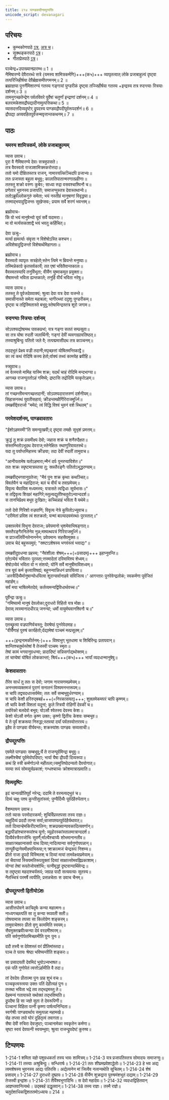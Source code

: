 ```yaml
---  
title: २१४ पाण्डवादीनामुत्पत्तिः
unicode_script: devanagari
---  
```


## परिचयः
- कुम्भकोणपाठे [ऽत्र](https://archive.org/details/mahAbhArata-kumbhakoNam/page/n369), [अत्र च](https://sanskritdocuments.org/mirrors/mahabharata/mbhK/mahabharata-k-01-sa.html)।
- सुक्थङ्करपाठे [ऽत्र](http://bombay.indology.info/mahabharata/text/UD/MBh01.txt)।
- गीताप्रेस्पाठे [ऽत्र](https://archive.org/stream/mahabharata01ramauoft#page/564/mode/2up)।

पञ्चेन्द्र+उपाख्यानप्रारम्भः॥ 1 ॥  
नैमिषारण्ये देवैरारब्धे सत्रे {यमस्य शामित्रकर्मणि}+++(क५)+++ व्यापृतत्वात् लोके प्रजाबाहुल्यं दृष्ट्वा तत्परिजिहीर्षया देवैर्ब्रह्मसमीपगमनम्॥ 2 ॥  
ब्रह्माज्ञया पुनर्नैमिशारण्यं गतस्य गङ्गायां पुण्डरीकं दृष्ट्वा तज्जिहीर्षया गतस्य +इन्द्रस्य तत्र रुदन्त्याः स्त्रियाः दर्शनम्॥ 3 ॥  
तामनुगच्छतेन्द्रेण पर्वतविवरे पूर्वेषां चतुर्णां इन्द्राणां दर्शनम्॥ 4 ॥  
बलरामकेशवद्रौपद्यादीनामुत्पत्तिकथा॥ 5 ॥  
व्यासदत्तदिव्यदृष्टेर् द्रुपदस्य पाण्डवद्रौपदीपूर्वरूपदर्शनं॥ 6 ॥  
द्रौपद्या अव्यवहितपूर्वजन्मवृत्तान्तकथनम्॥ 7 ॥

## पाठः

### यमस्य शामित्रकर्म, लोके प्रजाबाहुल्यम्
व्यास उवाच।  
पुरा वै नैमिषारण्ये देवाः सत्रमुपासते।  
तत्र वैवस्वतो राजञ्शामित्रमकरोत्तदा॥  
ततो यमो दीक्षितस्तत्र राजन्, नामारयत्किञ्चिदपि प्रजाभ्यः॥  
ततः प्रजास्ता बहुला बभूवुः; कालातिपातान्मरणात्प्रहीणाः॥  
ततस्तु शक्रो वरुणः कुबेरः; साध्या रुद्रा वसवश्चाश्विनौ च॥  
प्रणेतारं भुवनस्य प्रजापतिं; समाजग्मुस्तत्र देवास्तथान्ये॥  
ततोऽब्रुवँल्लोकगुरुं समेता; भयं नस्तीव्रं मानुषाणां विवृद्ध्या॥  
तस्माद्भयादुद्विजन्तः सुखेप्सवः; प्रयाम सर्वे शरणं भवन्तम्॥  

ब्रह्मोवाच-  
किं वो भयं मानुषेभ्यो यूयं सर्वे यदामराः।  
मा वो मर्त्यसकाशाद्वै भयं भवतु कर्हिचित्॥  

देवा ऊचुः-  
मर्त्या ह्यमर्त्याः संवृत्ता न विशेषोऽस्ति कश्चन।  
अविशेषादुद्विजन्तो विशेषार्थमिहागताः॥  

ब्रह्मोवाच॥  
वैवस्वतो व्यापृतः सत्रहेतो;स्तेन त्विमे न म्रियन्ते मनुष्याः॥  
तस्मिन्नेकाग्रे कृतसर्वकार्ये; तत एषां भवितैवान्तकालः॥  
वैवस्वतस्यापि तनुर्विभूता; वीर्येण युष्माकमुत प्रयुक्ता॥  
सैषामन्तो भविता ह्यन्तकाले; तनुर्हि वीर्यं भविता नरेषु॥  

व्यास उवाच॥  
ततस्तु ते पूर्वजदेववाक्यं; श्रुत्वा देवा यत्र देवा यजन्ते॥  
समासीनास्ते समेता महाबला; भागीरथ्यां ददृशुः पुण्डरीकम्॥  
दृष्ट्वा च तद्विस्मितास्ते बभूवु;स्तेषामिन्द्रस्तत्र शूरो जगाम॥  

### रुदन्त्याः स्त्रियाः दर्शनम्
सोऽपश्यद्योषामथ पावकप्रभां; यत्र गङ्गा सततं सम्प्रसूता॥  
सा तत्र योषा रुदती जलार्थिनी; गङ्गां देवीं व्यवगाह्यावतिष्ठत्॥  
तस्याश्रुबिन्दुः पतितो जले वै; तत्पद्ममासीदथ तत्र काञ्चनम्॥  

तदद्भुतं प्रेक्ष्य वज्री तदानी;मपृच्छत्तां योषितमन्तिकाद्वै॥  
का त्वं कथं रोदिषि कस्य हेतो;र्वाक्यं तथ्यं कामयेह ब्रवीहि॥  

स्त्र्युवाच॥  
त्वं वेत्स्यसे मामिह यास्मि शक्र; यदर्थं चाहं रोदिमि मन्दभाग्या॥  
आगच्छ राजन्पुरतोऽहं गमिष्ये; द्रष्टासि तद्रोदिमि यत्कृतेऽहम्॥  

व्यास उवाच॥  
तां गच्छन्तीमन्वगच्छत्तदानीं; सोऽपश्यदारात्तरुणं दर्शनीयम्॥  
सिंहासनस्थं युवतीसहायं; क्रीडन्तमक्षैर्गिरिराजमूर्ध्नि॥  
तमब्रवीद्देवराजो "ममेदं; त्वं विद्धि विश्वं भुवनं वशे स्थितम्"॥  

### परमेशदर्शनम्, पाण्डवावतारः
"ईशोऽहमस्मी"ति समन्युरब्रवी;द् दृष्ट्वा तमक्षैः सुभृशं प्रमत्तम्॥  

क्रुद्धं तु शक्रं प्रसमीक्ष्य देवो; जहास शक्रं च शनैरुदैक्षत॥  
संस्तम्भितोऽभूदथ देवराज;स्तेनेक्षितः स्थाणुरिवावतस्थे॥  
यदा तु पर्याप्तमिहास्य क्रीडया; तदा देवीं रुदतीं तामुवाच॥  

"आनीयतामेष यतोऽहमारा;न्मैनं दर्पः पुनरप्याविशेत॥"  
ततः शक्रः स्पृष्टमात्रस्तया तु; स्रस्तैरङ्गैः पतितोऽभूद्धरण्याम्॥  

तमब्रवीद्भगवानुग्रतेजा; "मैवं पुनः शक्र कृथाः कथञ्चित्॥  
विवर्तयैनं च महाद्रिराजं; बलं च वीर्यं च तवाप्रमेयम्॥  
विवृत्य चैवाविश मध्यमस्य; यत्रासते त्वद्विधाः सूर्यभासः॥"  
स तद्विवृत्य शिखरं महागिरे;स्तुल्यद्युतींश्चतुरोऽन्यान्ददर्श॥  
स तानभिप्रेक्ष्य बभूव दुःखितः; कच्चिन्नाहं भविता वै यथेमे॥  

ततो देवो गिरिशो वज्रपाणिं; विवृत्य नेत्रे कुपितोऽभ्युवाच॥  
"दरीमेतां प्रविश त्वं शतक्रतो; यन्मां बाल्यादवमंस्थाः पुरस्तात्॥"  

उक्तस्त्वेवं विभुना देवराजः; प्रवेपमानो भृशमेवाभिषङ्गात्॥  
स्रस्तैरङ्गैरनिलेनेव नुन्न;मश्वत्थपत्रं गिरिराजमूर्ध्नि॥  
स प्राञ्जलिर्विनतेनाननेन; प्रवेपमानः सहसैवमुक्तः॥  
उवाच चेदं बहुरूपमुग्रं; "स्रष्टाऽशेषस्य भगवंस्त्वं भवाद्यः"॥  

तमब्रवीदुग्रधन्वा प्रहस्य; "नैवंशीलाः शेषम्+++(=प्रसादम्)+++ इहाप्नुवन्ति॥  
एतेऽप्येवं भवितारः पुरस्ता;त्तस्मादेतां दरिमाविश्य शेध्वम्॥  
शेषोऽप्येवं भविता वो न संशयो; योनिं सर्वे मानुषीमाविशध्वम्॥  
तत्र यूयं कर्म कृत्वाविषह्यं; बहूनन्यान्निधनं प्रापयित्वा॥  
`अस्त्रैर्दिव्यैर्मानुषान्योधयित्वा शूरान्सर्वानाहवे संविजित्य।'
आगन्तारः पुनरेवेन्द्रलोकं; स्वकर्मणा पूर्वजितं महार्हम्॥  
सर्वं मया भाषितमेतदेवं; कर्तव्यमन्यद्विविधार्थवच्च॥"  

पूर्वेन्द्रा ऊचुः॥  
"गमिष्यामो मानुषं देवलोका;द्दुराधरो विहितो यत्र मोक्षः॥  
देवास् त्वस्मानादधीरञ् जनन्यां; धर्मो वायुर्मघवानश्विनौ च॥"  

व्यास उवाच॥  
एतच्छ्रुत्वा वज्रपाणिर्वचस्तु; देवश्रेष्ठं पुनरेवेदमाह॥  
"वीर्येणाहं पुरुषं कार्यहेतो;र्दद्यामेषां पञ्चमं मत्प्रसूतम्॥"

+++(इन्द्रनामकीर्तनम्-)+++ विश्वभुग् भूतधामा च शिबिरिन्द्रः प्रतापवान्॥  
शान्तिश्चतुर्थस्तेषां वै तेजस्वी पञ्चमः स्मृतः॥   
तेषां कामं भगवानुग्रधन्वा; प्रादादिष्टं सन्निसर्गाद्यथोक्तम्॥  
तां चाप्येषां योषितं लोककान्तां; श्रियं+++(क५)+++ भार्यां व्यदधान्मानुषेषु॥  

### केशवावतारः
तैरेव सार्धं तु ततः स देवो; जगाम नारायणमप्रमेयम्॥  
अनन्तमव्यक्तमजं पुराणं सनातनं विश्वमनन्तरूपम्॥  
स चापि तद्व्यदधात्सर्वमेव; ततः सर्वे सम्बभूवुर्धरण्याम्॥  
स चापि केशौ हरिरुद्बबर्ह+++(=निरकासयत्)+++; शुक्लमेकमपरं चापि कृष्णम्॥  
तौ चापि केशौ विशतां यदूनां; कुले स्त्रियौ रोहिणीं देवकीं च॥  
तयोरेको बलदेवो बभूव; योऽसौ श्वेतस्य देवस्य केशः॥  
केशो योऽसौ वर्णतः कृष्ण उक्तः; कृष्णो द्वितीयः केशवः सम्बभूव॥  
ये ते पूर्वं शक्ररूपा निरुद्धा;स्तस्यां दर्यां पर्वतस्योत्तरस्य॥  
इहैव ते पाण्डवा वीर्यवन्तः; शक्रस्यांशः पाण्डवः सव्यसाची॥  

### द्रौपद्युत्पत्तिः
एवमेते पाण्डवाः सम्बभूवु;र्ये ते राजन्पूर्वमिन्द्रा बभूवुः॥  
लक्ष्मीश्चैषां पूर्वमेवोपदिष्टा; भार्या यैषा द्रौपदी दिव्यरूपा॥  
कथं हि स्त्री कर्मणोऽन्ते महीतला;त्समुत्तिष्ठेदन्यतो दैवयोगात्॥  
यस्या रूपं सोमसूर्यप्रकाशं; गन्धश्चाग्र्यः क्रोशमात्रात्प्रवाति॥  

### दिव्यदृष्टिः
इदं चान्यत्प्रीतिपूर्वं नरेन्द्र; ददामि ते वरमत्यद्भुतं च॥  
दिव्यं चक्षुः पश्य कुन्तीसुतांस्त्वं; पुण्यैर्दिव्यैः पूर्वदेहैरुपेतान्॥  

वैशम्पायन उवाच॥  
ततो व्यासः परमोदारकर्मा; शुचिर्विप्रस्तपसा तस्य राज्ञः॥  
चक्षुर्दिव्यं प्रददौ तान्स सर्वा;न्राजापश्यत्पूर्वदेहैर्यथावत्॥  
ततो दिव्यान्हेमकिरीटमालिनः; शक्रप्रख्यान्पावकादित्यवर्णान्॥  
बद्धापीडांश्चारुरूपांश्च यूनो; व्यूढोरस्कांस्तालमात्रान्ददर्श॥  
दिव्यैर्वस्त्रैररजोभिः सुवर्णै;र्माल्यैश्चाग्र्यैः शोभमानानतीव॥  
साक्षात्त्र्यक्षान्वसवो वाथ दिव्या;नादित्यान्वा सर्वगुणोपपन्नान्॥  
तान्पूर्वेन्द्रानेवमीक्ष्याभिरूपा;न् त्र्शक्रात्मजं चेन्द्ररूपं निशम्य॥  
प्रीतो राजा द्रुपदो विस्मितश् च दिव्यां मायां तामवेक्ष्याप्रमेयाम्॥  
तां चैवाग्र्यां स्त्रियमतिरूपयुक्तां दिव्यां साक्षात्सोमवह्निप्रकाशाम्।  
योग्यां तेषां रूपतेजोयशोभिः; पत्नीमृद्धां दृष्टवान्पार्थिवेन्द्रः॥  
स तद्दृष्ट्वा महदाश्चर्यरूपं; जग्राह पादौ सत्यवत्याः सुतस्य॥  
नैतच्चित्रं परमर्षे त्वयीति; प्रसन्नचेताः स उवाच चैनम्॥  

### द्रौपद्युत्पत्तौ द्वितीयोऽंशः
व्यास उवाच॥  
आसीत्तपोवने काचिदृषेः कन्या महात्मनः॥  
नाध्यगच्छत्पतिं सा तु कन्या रूपवती सती॥  
तोषयामास तपसा सा किलोग्रेण शङ्करम्॥  
तामुवाचेश्वरः प्रीतो वृणु काममिति स्वयम्॥  
सैवमुक्ताब्रवीत्कन्या देवं वरदमीश्वरम्॥  
पतिं सर्वगुणोपेतमिच्छामीति पुनः पुनः॥  

ददौ तस्यै स देवेशस्तं वरं प्रीतिमांस्तदा॥  
पञ्च ते पतयः श्रेष्ठा भविष्यन्तीति शङ्करः॥  

सा प्रसादयती देवमिदं भूयोऽभ्यभाषत॥  
एकं पतिं गुणोपेतं त्वत्तोऽर्हामीति वै तदा॥  

तां देवदेवः प्रीतात्मा पुनः प्राह शुभं वचः॥  
पञ्चकृत्वस्त्वया उक्तः पतिं देहीत्यहं पुनः॥  
तत्तथा भविता भद्रे तव तद्भद्रमस्तु ते॥  
देहमन्यं गतायास्ते यथोक्तं तद्भविष्यति॥  
द्रुपदैषा हि सा जज्ञे सुता ते देवरूपिणी॥  
पञ्चानां विहिता पत्नी कृष्णा पार्षत्यनिन्दिता॥  
स्वर्गश्रीः पाण्डवार्थाय समुत्पन्ना महामखे॥  
सेह तप्त्वा तपो घोरं दुहितृत्वं तवागता॥  
सैषा देवी रुचिरा देवजुष्टा; पञ्चानामेका स्वकृतेन कर्मणा॥  
सृष्टा स्वयं देवपत्नी स्वयम्भुवा; श्रुत्वा राजन्द्रुपदेष्टं कुरुष्व॥  


## टिप्पणयः
1-214-1 शमिता यज्ञे पशुवधकर्ता तस्य भावः शामित्रम्॥ 1-214-3 यत्र प्रजापतिस्तत्र सोमादयः समाजग्मुः॥ 1-214-11 तस्याः अश्रुबिन्दुः। सन्धिरार्षः॥ 1-214-21 ततः शीघ्रमप्रवेशाद्धेतोः॥ 1-214-23 हे भव अद्य त्वमशेषस्य भुवनस्य आद्यः पतिरसि। अद्येत्यनेन मां जित्वैव नत्वन्यथेति सूचितम्॥ 1-214-24 शेषं प्रसादम्॥ 1-214-27 दुराधरो दुष्प्रापः॥ 1-214-28 वीर्येण शुक्रद्वारा पुरुषमंशभूतं दद्याम्॥ 1-214-29 तेजस्वी इन्द्रांशः॥ 1-214-31 तैर्विश्वभुगादिभिः। स देवो महादेवः॥ 1-214-32 व्यदधाद्विहितवान् आज्ञप्तवानित्यर्थः। उद्बबर्ह उद्धृतवान्॥ 1-214-38 तस्य राज्ञः। तस्मै राज्ञे॥ चतुर्दशाधिकद्विशततमोऽध्यायः॥ 214 ॥